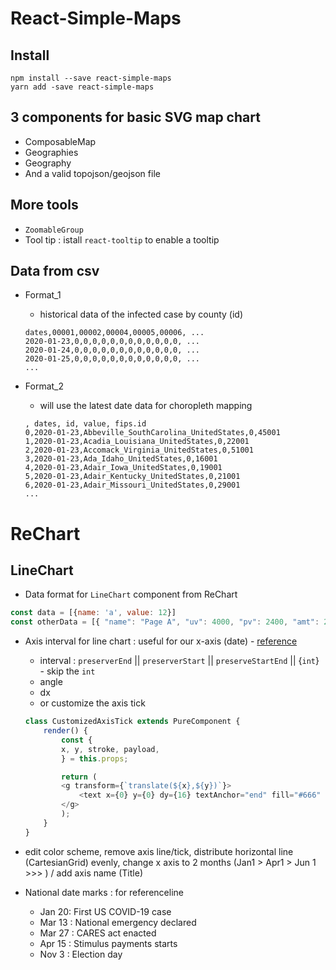 # React-Simple-Maps

## Install
```
npm install --save react-simple-maps
yarn add -save react-simple-maps
```

## 3 components for basic SVG map chart
- ComposableMap
- Geographies
- Geography
- And a valid topojson/geojson file

## More tools
- `ZoomableGroup`
- Tool tip : istall `react-tooltip` to enable a tooltip

## Data from csv 
- Format_1
    - historical data of the infected case by county (id)
    ```
    dates,00001,00002,00004,00005,00006, ...
    2020-01-23,0,0,0,0,0,0,0,0,0,0,0,0, ...
    2020-01-24,0,0,0,0,0,0,0,0,0,0,0,0, ...
    2020-01-25,0,0,0,0,0,0,0,0,0,0,0,0, ...
    ...
    ```

- Format_2
    - will use the latest date data for choropleth mapping
    ```
    , dates, id, value, fips.id
    0,2020-01-23,Abbeville_SouthCarolina_UnitedStates,0,45001
    1,2020-01-23,Acadia_Louisiana_UnitedStates,0,22001
    2,2020-01-23,Accomack_Virginia_UnitedStates,0,51001
    3,2020-01-23,Ada_Idaho_UnitedStates,0,16001
    4,2020-01-23,Adair_Iowa_UnitedStates,0,19001
    5,2020-01-23,Adair_Kentucky_UnitedStates,0,21001
    6,2020-01-23,Adair_Missouri_UnitedStates,0,29001
    ...
    ```

# ReChart
## LineChart
- Data format for `LineChart` component from ReChart
```js
const data = [{name: 'a', value: 12}]
const otherData = [{ "name": "Page A", "uv": 4000, "pv": 2400, "amt": 2400}, { "name": "Page B", "uv": 3000, "pv": 1398, "amt": 2210 }]
```

- Axis interval for line chart : useful for our x-axis (date) - [reference](https://recharts.org/en-US/examples/LineChartAxisInterval)
    - interval : `preserverEnd` || `preserverStart` || `preserveStartEnd` || {`int`} - skip the `int`
    - angle
    - dx
    - or customize the axis tick
    ```js
    class CustomizedAxisTick extends PureComponent {
        render() {
            const {
            x, y, stroke, payload,
            } = this.props;

            return (
            <g transform={`translate(${x},${y})`}>
                <text x={0} y={0} dy={16} textAnchor="end" fill="#666" transform="rotate(-35)">{payload.value}</text>
            </g>
            );
        }
    }
    ```

- edit color scheme, remove axis line/tick, distribute horizontal line (CartesianGrid) evenly, change x axis to 2 months (Jan1 > Apr1 > Jun 1 >>> ) / add axis name (Title)
- National date marks : for referenceline
    - Jan 20: First US COVID-19 case
    - Mar 13 : National emergency declared
    - Mar 27 : CARES act enacted
    - Apr 15 : Stimulus payments starts
    - Nov 3 : Election day